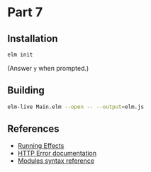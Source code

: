 Part 7
======

## Installation

```bash
elm init
```

(Answer `y` when prompted.)


## Building

```bash
elm-live Main.elm --open -- --output=elm.js
```

## References

* [Running Effects](http://guide.elm-lang.org/architecture/effects/)
* [HTTP Error documentation](http://package.elm-lang.org/packages/evancz/elm-http/3.0.0/Http#Error)
* [Modules syntax reference](http://elm-lang.org/docs/syntax#modules)
